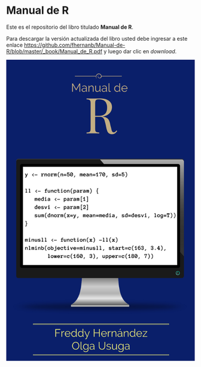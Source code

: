 # Manual de R

Este es el repositorio del libro titulado __Manual de R__.

Para descargar la versión actualizada del libro usted debe ingresar a este enlace https://github.com/fhernanb/Manual-de-R/blob/master/_book/Manual_de_R.pdf y luego dar clic en _download_.

![alt text](images/portada.png)

